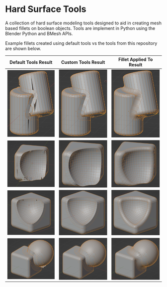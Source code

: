 # Hard Surface Tools

A collection of hard surface modeling tools designed to aid in creating mesh based fillets on boolean objects.
Tools are implement in Python using the Blender Python and BMesh APIs.

Example fillets created using default tools vs the tools from this repository are shown below.

Default Tools Result       |  Custom Tools Result      |  Fillet Applied To Result
:-------------------------:|:-------------------------:|:-------------------------:
![](./images/two_cylinders/default.png)  |  ![](./images/two_cylinders/fillet.png) | ![](./images/two_cylinders/smoothed.png)
![](./images/profile_test/default.png)  |  ![](./images/profile_test/custom.png) | ![](./images/profile_test/custom_fillet.png)
![](./images/cube_sphere_diff/default.png)  |  ![](./images/cube_sphere_diff/fillet.png) | ![](./images/cube_sphere_diff/smoothed.png)
![](./images/cube_sphere_union/default.png)  |  ![](./images/cube_sphere_union/fillet.png) | ![](./images/cube_sphere_union/smoothed.png)

